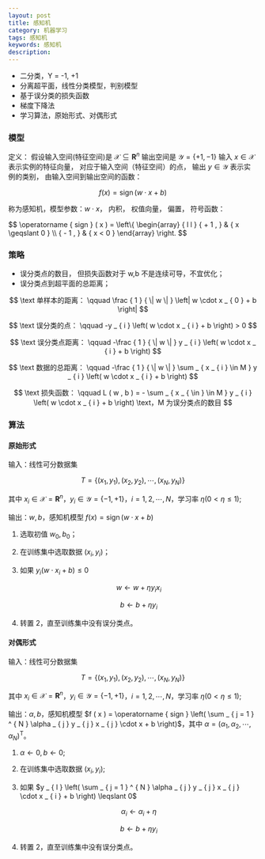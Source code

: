 ```yaml
---
layout: post
title: 感知机
category: 机器学习
tags: 感知机
keywords: 感知机
description:
---
```


- 二分类，Y = -1, +1
- 分离超平面，线性分类模型，判别模型
- 基于误分类的损失函数
- 梯度下降法
- 学习算法，原始形式、对偶形式

### 模型

定义：
假设输入空间(特征空间)是 $\mathcal { X } \subseteq \mathbf { R } ^ { n }$ 输出空间是 $\mathcal { Y } = \{ + 1 , - 1 \}$ 输入 $x \in \mathcal { X }$ 表示实例的特征向量， 对应于输入空间（特征空间）的点， 输出 $y \in \mathcal { Y }$ 表示实例的类别， 由输入空间到输出空间的函数：

$$
f ( x ) = \operatorname { sign } ( w \cdot x + b )
$$

称为感知机，模型参数：$w \cdot x$， 内积， 权值向量， 偏置，
符号函数：

<div>
$$
\operatorname { sign } ( x ) = \left\{ \begin{array} { l l } { + 1 , } & { x \geqslant 0 } \\ { - 1 , } & { x < 0 } \end{array} \right.
$$
</div>

### 策略

- 误分类点的数目， 但损失函数对于 w,b 不是连续可导，不宜优化；
- 误分类点到超平面的总距离；

$$
\text 单样本的距离： \qquad \frac { 1 } { \| w \| } \left| w \cdot x _ { 0 } + b \right|
$$

$$
\text 误分类的点： \qquad -y _ { i } \left( w \cdot x _ { i } + b \right) > 0
$$

$$
\text 误分类点距离： \qquad -\frac { 1 } { \| w \| } y _ { i } \left( w \cdot x _ { i } + b \right)
$$

$$
\text 数据的总距离： \qquad -\frac { 1 } { \| w \| } \sum _ { x _ { i } \in M } y _ { i } \left( w \cdot x _ { i } + b \right)
$$

$$
\text 损失函数： \qquad L ( w , b ) = - \sum _ { x _ { \in } \in M } y _ { i } \left( w \cdot x _ { i } + b \right) \text，M 为误分类点的数目
$$

### 算法

#### 原始形式

输入：线性可分数据集

$$
T = \left\{ \left( x _ { 1 } , y _ { 1 } \right) , \left( x _ { 2 } , y _ { 2 } \right) , \cdots , \left( x _ { N } , y _ { N } \right) \right\}
$$

其中 $x _ { i } \in \mathcal { X } = \mathbf { R } ^ { n }$，$y _ { i } \in \mathcal { Y } = \{ - 1 , + 1 \}$，$i = 1,2 , \cdots , N$，学习率 $\eta ( 0 < \eta \leqslant 1 )$;

输出：$w, b$，感知机模型 $f ( x ) = \operatorname { sign } ( w \cdot x + b )$

1. 选取初值 $w_0, b_0$；

2. 在训练集中选取数据 $\left( x_i, y_i \right)$；

3. 如果 $y _ { i } \left( w \cdot x _ { i } + b \right) \leqslant 0$

    $$w \leftarrow w + \eta y _ { i } x _ { i }$$

    $$b \leftarrow b + \eta y _ { i }$$

4. 转置 2，直至训练集中没有误分类点。

#### 对偶形式

输入：线性可分数据集 

$$
T = \left\{ \left( x _ { 1 } , y _ { 1 } \right) , \left( x _ { 2 } , y _ { 2 } \right) , \cdots , \left( x _ { N } , y _ { N } \right) \right\}
$$

其中 $x _ { i } \in \mathcal { X } = \mathbf { R } ^ { n }$，$y _ { i } \in \mathcal { Y } = \{ - 1 , + 1 \}$，$i = 1,2 , \cdots , N$，学习率 $\eta ( 0 < \eta \leqslant 1 )$;

输出：$\alpha, b$，感知机模型 $f ( x ) = \operatorname { sign } \left( \sum _ { j = 1 } ^ { N } \alpha _ { j } y _ { j } x _ { j } \cdot x + b \right)$，其中 $\alpha = \left( \alpha _ { 1 } , \alpha _ { 2 } , \cdots , \alpha _ { N } \right) ^ { \mathrm { T } }$。

1. $\alpha \leftarrow 0, b \leftarrow 0$;

2. 在训练集中选取数据 $\left( x_i, y_i \right)$;

3. 如果 $y _ { l } \left( \sum _ { j = 1 } ^ { N } \alpha _ { j } y _ { j } x _ { j } \cdot x _ { i } + b \right) \leqslant 0$

    $$\alpha _ { i } \leftarrow \alpha _ { i } + \eta$$

    $$b \leftarrow b + \eta y _ { i }$$

4. 转置 2，直至训练集中没有误分类点。
